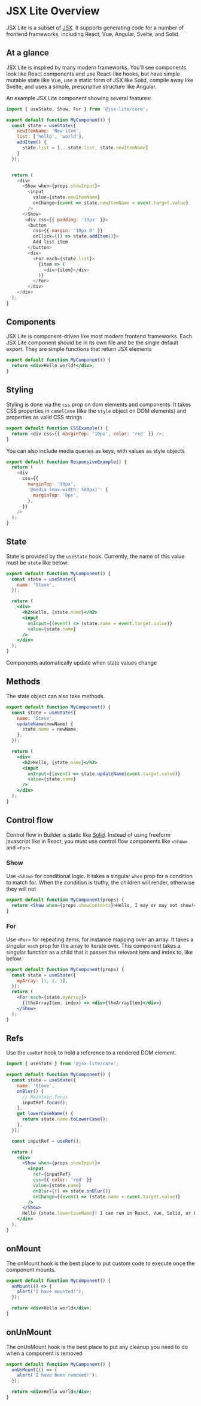 # JSX Lite Overview

JSX Lite is a subset of [JSX](https://github.com/facebook/jsx). It supports generating code for a number of frontend frameworks, including React, Vue, Angular, Svelte, and Solid.

## At a glance

JSX Lite is inspired by many modern frameworks. You'll see components look like React components and use React-like hooks, but have simple mutable state like Vue, use a static form of JSX like Solid, compile away like Svelte, and uses a simple, prescriptive structure like Angular.

An example JSX Lite component showing several features:

```javascript
import { useState, Show, For } from '@jsx-lite/core';

export default function MyComponent() {
  const state = useState({
    newItemName: 'New item',
    list: ['hello', 'world'],
    addItem() {
      state.list = [...state.list, state.newItemName]
    }
  });


  return (
    <div>
      <Show when={props.showInput}>
        <input
          value={state.newItemName}
          onChange={event => state.newItemName = event.target.value}
        />
      </Show>
       <div css={{ padding: '10px' }}>
        <button
          css={{ margin: '10px 0' }}
          onClick={() => state.addItem()}>
          Add list item
        </button>
        <div>
          <For each={state.list}>
            {item => (
              <div>{item}</div>
            )}
          </For>
        </div>
    </div>
  );
}
```

## Components

JSX Lite is component-driven like most modern frontend frameworks. Each JSX Lite component should be in its own file and be the single default export. They are simple functions that return JSX elements

```jsx
export default function MyComponent() {
  return <div>Hello world!</div>;
}
```

## Styling

Styling is done via the `css` prop on dom elements and components. It takes CSS properties in `camelCase` (like the `style` object on DOM elements) and properties as valid CSS strings

```javascript
export default function CSSExample() {
  return <div css={{ marginTop: '10px', color: 'red' }} />;
}
```

You can also include media queries as keys, with values as style objects

```javascript
export default function ResponsiveExample() {
  return (
    <div
      css={{
        marginTop: '10px',
        '@media (max-width: 500px)': {
          marginTop: '0px',
        },
      }}
    />
  );
}
```

## State

State is provided by the `useState` hook. Currently, the name of this value must be `state` like below:

```jsx
export default function MyComponent() {
  const state = useState({
    name: 'Steve',
  });

  return (
    <div>
      <h2>Hello, {state.name}</h2>
      <input
        onInput={(event) => (state.name = event.target.value)}
        value={state.name}
      />
    </div>
  );
}
```

Components automatically update when state values change

## Methods

The state object can also take methods.

```jsx
export default function MyComponent() {
  const state = useState({
    name: 'Steve',
    updateName(newName) {
      state.name = newName;
    },
  });

  return (
    <div>
      <h2>Hello, {state.name}</h2>
      <input
        onInput={(event) => state.updateName(event.target.value)}
        value={state.name}
      />
    </div>
  );
}
```

## Control flow

Control flow in Builder is static like [Solid](https://github.com/ryansolid/solid). Instead of using freeform javascript like in React, you must use control flow components like `<Show>` and `<For>`

### Show

Use `<Show>` for conditional logic. It takes a singular `when` prop for a condition to match for. When the condition is truthy, the children will render, otherwise they will not

```jsx
export default function MyComponent(props) {
  return <Show when={props.showContents}>Hello, I may or may not show!</Show>;
}
```

### For

Use `<For>` for repeating items, for instance mapping over an array. It takes a singular `each` prop for the array to iterate over. This component takes a singular function as a child that it passes the relevant item and index to, like below:

```jsx
export default function MyComponent(props) {
  const state = useState({
    myArray: [1, 2, 3],
  });
  return (
    <For each={state.myArray}>
      {(theArrayItem, index) => <div>{theArrayItem}</div>}
    </Show>
  );
}
```

## Refs

Use the `useRef` hook to hold a reference to a rendered DOM element.

```jsx
import { useState } from '@jsx-lite/core';

export default function MyComponent() {
  const state = useState({
    name: 'Steve',
    onBlur() {
      // Maintain focus
      inputRef.focus();
    },
    get lowerCaseName() {
      return state.name.toLowerCase();
    },
  });

  const inputRef = useRef();

  return (
    <div>
      <Show when={props.showInput}>
        <input
          ref={inputRef}
          css={{ color: 'red' }}
          value={state.name}
          onBlur={() => state.onBlur()}
          onChange={(event) => (state.name = event.target.value)}
        />
      </Show>
      Hello {state.lowerCaseName}! I can run in React, Vue, Solid, or Liquid!
    </div>
  );
}
```

## onMount

The onMount hook is the best place to put custom code to execute once the component mounts.

```jsx
export default function MyComponent() {
  onMount(() => {
    alert('I have mounted!');
  });

  return <div>Hello world</div>;
}
```

## onUnMount

The onUnMount hook is the best place to put any cleanup you need to do when a component is removed

```jsx
export default function MyComponent() {
  onUnMount(() => {
    alert('I have been removed!');
  });

  return <div>Hello world</div>;
}
```
